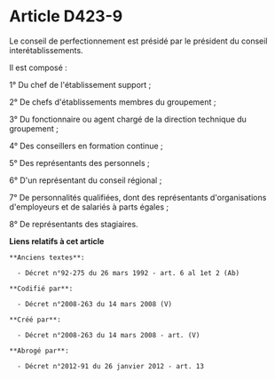 # Article D423-9

Le conseil de perfectionnement est présidé par le président du conseil interétablissements.

Il est composé :

1° Du chef de l'établissement support ;

2° De chefs d'établissements membres du groupement ;

3° Du fonctionnaire ou agent chargé de la direction technique du groupement ;

4° Des conseillers en formation continue ;

5° Des représentants des personnels ;

6° D'un représentant du conseil régional ;

7° De personnalités qualifiées, dont des représentants d'organisations d'employeurs et de salariés à parts égales ;

8° De représentants des stagiaires.

**Liens relatifs à cet article**

	**Anciens textes**:

	  - Décret n°92-275 du 26 mars 1992 - art. 6 al 1et 2 (Ab)

	**Codifié par**:

	  - Décret n°2008-263 du 14 mars 2008 (V)

	**Créé par**:

	  - Décret n°2008-263 du 14 mars 2008 - art. (V)

	**Abrogé par**:

	  - Décret n°2012-91 du 26 janvier 2012 - art. 13
